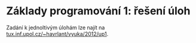 # Základy programování 1: řešení úloh
Zadání k jednoltivým úlohám lze najít na [tux.inf.upol.cz/~havrlant/vyuka/2012/up1](http://tux.inf.upol.cz/~havrlant/vyuka/2012/up1/).